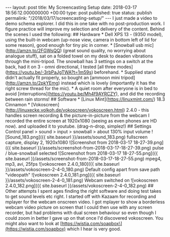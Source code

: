 \--- layout: post title: My Screencasting Setup date: 2018-03-17 18:56:12.000000000 +00:00 type: post published: true status: publish permalink: "/2018/03/17/screencasting-setup/" --- I just made a video to demo schema explorer. I did this in one take with no post-production work. I figure practice will improve my selection and delivery of the content. Behind the scenes I used the following: ## Hardware \* Dell XPS 13 - (9350 model), using the built-in webcam (up-nose view, camera in bottom left of lid for some reason), good enough for tiny pic in corner. \* \[Snowball usb mic\](http://amzn.to/2FGWsQQ) (great sound quality, no worrying about analogue stuff), sat on a folded towel on my desk to deaden vibrations through the mini-tripod. The snowball has 3 settings on a switch at the back, had it on 3 - omni directional, I tested \[all three modes\](https://youtu.be/-3rbPaJgTWA?t=1m59s) beforehand. \* Supplied stand didn't actually fit properly, so bought an \[ammoon mini tripod\](http://amzn.to/2pkYEmg) instead which is lovely (importantly it has the right screw thread for the mic). \* A quiet room after everyone is in bed to avoid \[interruptions\](https://youtu.be/Mh4f9AYRCZY), and did the recording between rain storms! ## Software \* \[Linux Mint\](https://linuxmint.com/) 18.3 Cinnamon \* \[Vokoscreen\](http://linuxecke.volkoh.de/vokoscreen/vokoscreen.html) 2.4.0 - this handles screen recording & the picture-in-picture from the webcam I recorded the entire screen at 1920x1080 (seeing as even phones are HD now). and uploaded it to youtube. (drag-n-drop, simplez!) ## Settings Control panel > sound > input > snowball > about 130% input volume !\[Sound\_183.png\]({{ site.baseurl }}/assets/sound\_183.png) fullscreen capture, display 2, 1920x1080 !\[Screenshot from 2018-03-17 18-27-39.png\]({{ site.baseurl }}/assets/screenshot-from-2018-03-17-18-27-39.png) pulse / blue-snowball selected !\[Screenshot from 2018-03-17 18-27-55.png\]({{ site.baseurl }}/assets/screenshot-from-2018-03-17-18-27-55.png) mpeg4, mp3, avi, 25fps !\[vokoscreen 2.4.0\_180\]({{ site.baseurl }}/assets/vokoscreen-2-4-0\_180.png) Default config apart from save path "videopath" !\[vokoscreen 2.4.0\_181.png\]({{ site.baseurl }}/assets/vokoscreen-2-4-0\_181.png) Webcam switched on !\[vokoscreen 2.4.0\_182.png\]({{ site.baseurl }}/assets/vokoscreen-2-4-0\_182.png) ## Other attempts I spent ages finding the right software and doing test takes to get sound levels etc right. I started off with Kazaam for recording and mplayer for the webcam onscreen video. I got mplayer to show a borderless webcam video picture on screen that I could then use with any screen recorder, but had problems with dual screen behaviour so even though I could zoom in better I gave up on that once I'd discovered vokoscreen. You might also want to look at \[https://wistia.com/soapbox\](https://wistia.com/soapbox) which I hear is very good.